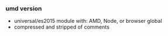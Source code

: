 ### umd version
- universal/es2015 module with: AMD, Node, or browser global
- compressed and stripped of comments


